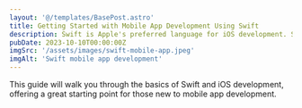 ```yaml
---
layout: '@/templates/BasePost.astro'
title: Getting Started with Mobile App Development Using Swift
description: Swift is Apple's preferred language for iOS development. Start your journey into mobile app development for iPhone and iPad with this guide.
pubDate: 2023-10-10T00:00:00Z
imgSrc: '/assets/images/swift-mobile-app.jpeg'
imgAlt: 'Swift mobile app development'
---
```


This guide will walk you through the basics of Swift and iOS development, offering a great starting point for those new to mobile app development.
